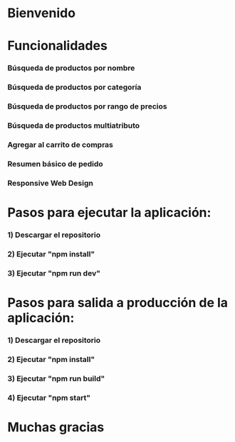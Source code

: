 # Bienvenido

# Funcionalidades
### Búsqueda de productos por nombre
### Búsqueda de productos por categoría
### Búsqueda de productos por rango de precios
### Búsqueda de productos multiatributo
### Agregar al carrito de compras
### Resumen básico de pedido
### Responsive Web Design

# Pasos para ejecutar la aplicación:
### 1) Descargar el repositorio
### 2) Ejecutar "npm install"
### 3) Ejecutar "npm run dev"

# Pasos para salida a producción de la aplicación:
### 1) Descargar el repositorio
### 2) Ejecutar "npm install"
### 3) Ejecutar "npm run build"
### 4) Ejecutar "npm start"

# Muchas gracias
